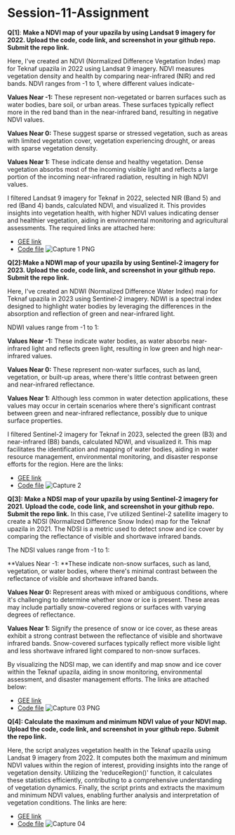 # Session-11-Assignment
**Q[1]**: **Make a NDVI map of your upazila by using Landsat 9 imagery for 2022. Upload the code, code link, and screenshot in your github repo. Submit the repo link.**

Here, I've created an NDVI (Normalized Difference Vegetation Index) map for Teknaf upazila in 2022 using Landsat 9 imagery. NDVI measures vegetation density and health by comparing near-infrared (NIR) and red bands. NDVI ranges from -1 to 1, where different values indicate- 

**Values Near -1:** These represent non-vegetated or barren surfaces such as
water bodies, bare soil, or urban areas. These surfaces typically reflect more in the red band than in the near-infrared band, resulting in negative NDVI values.

**Values Near 0:** These suggest sparse or stressed vegetation, such as areas with limited vegetation cover, vegetation experiencing drought, or areas with sparse vegetation density.

**Values Near 1:** These indicate dense and healthy vegetation. Dense vegetation absorbs most of the incoming visible light and reflects a large portion of the incoming near-infrared radiation, resulting in high NDVI values.

I filtered Landsat 9 imagery for Teknaf in 2022, selected NIR (Band 5) and red (Band 4) bands, calculated NDVI, and visualized it. This provides insights into vegetation health, with higher NDVI values indicating denser and healthier vegetation, aiding in environmental monitoring and agricultural assessments. The required links are attached here:


*   [GEE link](https://code.earthengine.google.com/52d2fc35b844df6939d201c770f6bfa9)
*   [Code file](https://github.com/t-anikaa/Session-11-Assignment/blob/main/Q%26A%5B1%5D.js)
![Capture 1 PNG](https://github.com/t-anikaa/Session-11-Assignment/assets/161161157/bce5c0d2-2296-4111-a869-a52aeef6aa5c)




**Q[2]:Make a NDWI map of your upazila by using Sentinel-2 imagery for 2023. Upload the code, code link, and screenshot in your github repo. Submit the repo link.**

Here, I've created an NDWI (Normalized Difference Water Index) map for Teknaf upazila in 2023 using Sentinel-2 imagery. NDWI is a spectral index designed to highlight water bodies by leveraging the differences in the absorption and reflection of green and near-infrared light.

NDWI values range from -1 to 1:

**Values Near -1:** These indicate water bodies, as water absorbs near-infrared light and reflects green light, resulting in low green and high near-infrared values.

**Values Near 0:** These represent non-water surfaces, such as land, vegetation, or built-up areas, where there's little contrast between green and near-infrared reflectance.

**Values Near 1:** Although less common in water detection applications, these values may occur in certain scenarios where there's significant contrast between green and near-infrared reflectance, possibly due to unique surface properties.

I filtered Sentinel-2 imagery for Teknaf in 2023, selected the green (B3) and near-infrared (B8) bands, calculated NDWI, and visualized it. This map facilitates the identification and mapping of water bodies, aiding in water resource management, environmental monitoring, and disaster response efforts for the region. Here are the links:


*   [GEE link](https://code.earthengine.google.com/26541a1b19062abce06e8c9eb04306d9)
*   [Code file](https://github.com/t-anikaa/Session-11-Assignment/blob/main/Q%26A%5B2%5D.js)
![Capture 2](https://github.com/t-anikaa/Session-11-Assignment/assets/161161157/63bb1934-bf5a-4747-b9a4-b7bb7210671e)



**Q[3]: Make a NDSI map of your upazila by using Sentinel-2 imagery for 2021. Upload the code, code link, and screenshot in your github repo. Submit the repo link.**
In this case, I've utilized Sentinel-2 satellite imagery to create a NDSI (Normalized Difference Snow Index) map for the Teknaf upazila in 2021. The NDSI is a metric used to detect snow and ice cover by comparing the reflectance of visible and shortwave infrared bands.

The NDSI values range from -1 to 1:

**Values Near -1: **These indicate non-snow surfaces, such as land, vegetation, or water bodies, where there's minimal contrast between the reflectance of visible and shortwave infrared bands.

**Values Near 0:** Represent areas with mixed or ambiguous conditions, where it's challenging to determine whether snow or ice is present. These areas may include partially snow-covered regions or surfaces with varying degrees of reflectance.

**Values Near 1:** Signify the presence of snow or ice cover, as these areas exhibit a strong contrast between the reflectance of visible and shortwave infrared bands. Snow-covered surfaces typically reflect more visible light and less shortwave infrared light compared to non-snow surfaces.

By visualizing the NDSI map, we can identify and map snow and ice cover within the Teknaf upazila, aiding in snow monitoring, environmental assessment, and disaster management efforts. The links are attached below:


*   [GEE link](https://code.earthengine.google.com/0bd83d024fd66225f76fbe919640696b)
*   [Code file](https://github.com/t-anikaa/Session-11-Assignment/blob/main/Q%26A%5B3%5D.js)
![Capture 03 PNG](https://github.com/t-anikaa/Session-11-Assignment/assets/161161157/bc816a32-46b9-4ffc-9651-439cb2c596cc)


**Q[4]: Calculate the maximum and minimum NDVI value of your NDVI map. Upload the code, code link, and screenshot in your github repo. Submit the repo link.**

Here, the script analyzes vegetation health in the Teknaf upazila using Landsat 9 imagery from 2022. It computes both the maximum and minimum NDVI values within the region of interest, providing insights into the range of vegetation density. Utilizing the 'reduceRegion()' function, it calculates these statistics efficiently, contributing to a comprehensive understanding of vegetation dynamics. Finally, the script prints and extracts the maximum and minimum NDVI values, enabling further analysis and interpretation of vegetation conditions. The links are here: 


*   [GEE link](https://code.earthengine.google.com/c018f961b67aa683679ae7f1294ee5dc)
*   [Code file](https://github.com/t-anikaa/Session-11-Assignment/blob/main/Q&A%5B4%5D)
![Capture 04](https://github.com/t-anikaa/Session-11-Assignment/assets/161161157/90cf5cf8-4ed2-4088-86cd-714197c5dfa3)
